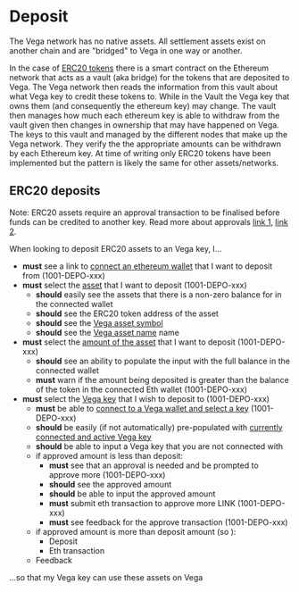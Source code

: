 # Deposit

The Vega network has no native assets. All settlement assets exist on another chain and are "bridged" to Vega in one way or another.

In the case of [ERC20 tokens](https://ethereum.org/en/developers/docs/standards/tokens/erc-20/) there is a smart contract on the Ethereum network that acts as a vault (aka bridge) for the tokens that are deposited to Vega. The Vega network then reads the information from this vault about what Vega key to credit these tokens to. While in the Vault the Vega key that owns them (and consequently the ethereum key) may change. The vault then manages how much each ethereum key is able to withdraw from the vault given then changes in ownership that may have happened on Vega. The keys to this vault and managed by the different nodes that make up the Vega network. They verify the the appropriate amounts can be withdrawn by each Ethereum key. At time of writing only ERC20 tokens have been implemented but the pattern is likely the same for other assets/networks.
## ERC20 deposits

Note: ERC20 assets require an approval transaction to be finalised before funds can be credited to another key. Read more about approvals [link 1](https://medium.com/ethex-market/erc20-approve-allow-explained-88d6de921ce9), [link 2](https://hackernoon.com/erc20-infinite-approval-a-battle-between-convenience-and-security-lk60350r). 

When looking to deposit ERC20 assets to an Vega key, I...

- **must** see a link to [connect an ethereum wallet](0004-EWAL-connect_ethereum_wallet.md) that I want to deposit from (1001-DEPO-xxx)
- **must** select the [asset](9001-DATA-data_display.md#asset) that I want to deposit (1001-DEPO-xxx)
  - **should** easily see the assets that there is a non-zero balance for in the connected wallet
  - **should** see the ERC20 token address of the asset
  - **should** see the [Vega asset symbol](9001-DATA-data_display.md#asset-symbol)
  - **should** see the [Vega asset name](9001-DATA-data_display.md#asset-name) name
- **must** select the [amount of the asset](9001-DATA-data_display.md#asset-balances) that I want to deposit  (1001-DEPO-xxx)
  - **should** see an ability to populate the input with the full balance in the connected wallet
  - **must** warn if the amount being deposited is greater than the balance of the token in the connected Eth wallet (1001-DEPO-xxx)
- **must** select the [Vega key](9001-DATA-data_display.md#public-keys) that I wish to deposit to (1001-DEPO-xxx)
  - **must** be able to [connect to a Vega wallet and select a key](0002-WCON-connect_vega_wallet.md#select-and-switch-keys) (1001-DEPO-xxx)
  - **should** be easily (if not automatically) pre-populated with [currently connected and active Vega key](0002-WCON-connect_vega_wallet.md#select-and-switch-keys)
  - **should** be able to input a Vega key that you are not connected with
  - if approved amount is less than deposit: 
    - **must** see that an approval is needed and be prompted to approve more (1001-DEPO-xxx)
    - **should** see the approved amount
    - **should** be able to input the approved amount
    - **must** submit eth transaction to approve more LINK (1001-DEPO-xxx)
    - **must** see feedback for the approve transaction (1001-DEPO-xxx)
  - if approved amount is more than deposit amount (so ): 
    - Deposit
    - Eth transaction
  - Feedback

...so that my Vega key can use these assets on Vega